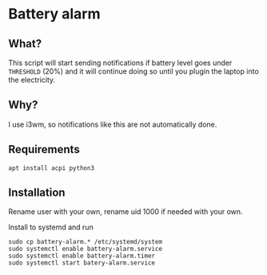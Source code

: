 # Battery alarm

## What?

This script will start sending notifications if battery level goes under `THRESHOLD` (20%) and 
it will continue doing so until you plugin the laptop into the electricity.

## Why?

I use i3wm, so notifications like this are not automatically done.

## Requirements

```
apt install acpi python3
```

## Installation

Rename user with your own, rename uid 1000 if needed with your own.

Install to systemd and run

```
sudo cp battery-alarm.* /etc/systemd/system
sudo systemctl enable battery-alarm.service
sudo systemctl enable battery-alarm.timer
sudo systemctl start batery-alarm.service
```

